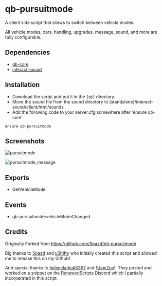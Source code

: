 # qb-pursuitmode
A client side script that allows to switch between vehicle modes.

All vehicle modes, cars, handling, upgrades, message, sound, and more are fully configurable.

## Dependencies
- [qb-core](https://github.com/qbcore-framework/qb-core)
- [interact-sound](https://github.com/qbcore-framework/interact-sound)

## Installation
- Download the script and put it in the `[qb]` directory.
- Move the sound file from the sound directory to [standalone]/interact-sound/client/html/sounds
- Add the following code to your server.cfg somewhere after 'ensure qb-core'
```
ensure qb-pursuitmode
```

## Screenshots

![pursuitmode](https://user-images.githubusercontent.com/25738474/157967966-4c46c126-35cb-4964-97b2-84fdafd679e8.PNG)

![pursuitmode_message](https://user-images.githubusercontent.com/25738474/157968330-3de13427-f9ba-4081-9623-c692ebfe91cf.png)


## Exports 
- GetVehicleMode
 
## Events
 - qb-pursuitmode:vehicleModeChanged
    
## Credits
 
Originally Forked from https://github.com/Spazd/qb-pursuitmode
 
Big thanks to [Spazd](https://github.com/Spazd) and [uShifty](https://github.com/uShifty) who initially created this script and allowed me to release this on my Github!

And special thanks to [helenclarko#5367](https://github.com/helenclarko) and [FJamZoo](https://github.com/FjamZoo)!. They posted and worked on a snippet on the [RenewedScripts](https://discord.com/invite/AS2Y8TWejt) Discord which I partially incorperated in this script.
 
